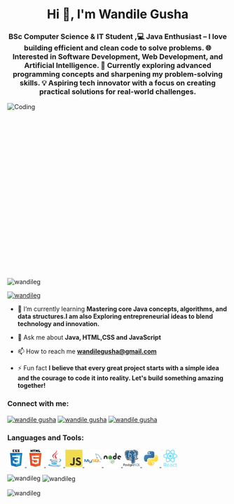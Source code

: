 
<h1 align="center">Hi 👋, I'm Wandile Gusha</h1>
<h3 align="center">BSc Computer Science & IT Student ,💻 Java Enthusiast – I love building efficient and clean code to solve problems. 🌐 Interested in Software Development, Web Development, and Artificial Intelligence. 🌱 Currently exploring advanced programming concepts and sharpening my problem-solving skills. 💡 Aspiring tech innovator with a focus on creating practical solutions for real-world challenges.</h3>
<img align="right" alt="Coding" width="1000" height="400" src="https://media.giphy.com/media/jBOOXxSJfG8kqMxT11/giphy.gif?cid=ecf05e47mrohs5fr85wv7bzng0btigk9z26sixr8wsc7945h&ep=v1_gifs_search&rid=giphy.gif&ct=g">

<p align="left"> <img src="https://komarev.com/ghpvc/?username=wandileg&label=Profile%20views&color=0e75b6&style=flat" alt="wandileg" /> </p>

<p align="left"> <a href="https://github.com/ryo-ma/github-profile-trophy"><img src="https://github-profile-trophy.vercel.app/?username=wandileg" alt="wandileg" /></a> </p>

- 🌱 I’m currently learning **Mastering core Java concepts, algorithms, and data structures.I am also Exploring entrepreneurial ideas to blend technology and innovation.**

- 💬 Ask me about **Java, HTML,CSS and JavaScript**

- 📫 How to reach me **wandilegusha@gmail.com**

- ⚡ Fun fact **I believe that every great project starts with a simple idea and the courage to code it into reality. Let's build something amazing together!**

<h3 align="left">Connect with me:</h3>
<p align="left">
<a href="https://linkedin.com/in/wandile gusha" target="blank"><img align="center" src="https://raw.githubusercontent.com/rahuldkjain/github-profile-readme-generator/master/src/images/icons/Social/linked-in-alt.svg" alt="wandile gusha" height="30" width="40" /></a>
<a href="https://fb.com/wandile gusha" target="blank"><img align="center" src="https://raw.githubusercontent.com/rahuldkjain/github-profile-readme-generator/master/src/images/icons/Social/facebook.svg" alt="wandile gusha" height="30" width="40" /></a>
<a href="https://instagram.com/wandile gusha" target="blank"><img align="center" src="https://raw.githubusercontent.com/rahuldkjain/github-profile-readme-generator/master/src/images/icons/Social/instagram.svg" alt="wandile gusha" height="30" width="40" /></a>
</p>

<h3 align="left">Languages and Tools:</h3>
<p align="left"> <a href="https://www.w3schools.com/css/" target="_blank" rel="noreferrer"> <img src="https://raw.githubusercontent.com/devicons/devicon/master/icons/css3/css3-original-wordmark.svg" alt="css3" width="40" height="40"/> </a> <a href="https://www.w3.org/html/" target="_blank" rel="noreferrer"> <img src="https://raw.githubusercontent.com/devicons/devicon/master/icons/html5/html5-original-wordmark.svg" alt="html5" width="40" height="40"/> </a> <a href="https://www.java.com" target="_blank" rel="noreferrer"> <img src="https://raw.githubusercontent.com/devicons/devicon/master/icons/java/java-original.svg" alt="java" width="40" height="40"/> </a> <a href="https://developer.mozilla.org/en-US/docs/Web/JavaScript" target="_blank" rel="noreferrer"> <img src="https://raw.githubusercontent.com/devicons/devicon/master/icons/javascript/javascript-original.svg" alt="javascript" width="40" height="40"/> </a> <a href="https://www.mysql.com/" target="_blank" rel="noreferrer"> <img src="https://raw.githubusercontent.com/devicons/devicon/master/icons/mysql/mysql-original-wordmark.svg" alt="mysql" width="40" height="40"/> </a> <a href="https://nodejs.org" target="_blank" rel="noreferrer"> <img src="https://raw.githubusercontent.com/devicons/devicon/master/icons/nodejs/nodejs-original-wordmark.svg" alt="nodejs" width="40" height="40"/> </a> <a href="https://www.postgresql.org" target="_blank" rel="noreferrer"> <img src="https://raw.githubusercontent.com/devicons/devicon/master/icons/postgresql/postgresql-original-wordmark.svg" alt="postgresql" width="40" height="40"/> </a> <a href="https://www.python.org" target="_blank" rel="noreferrer"> <img src="https://raw.githubusercontent.com/devicons/devicon/master/icons/python/python-original.svg" alt="python" width="40" height="40"/> </a> <a href="https://reactjs.org/" target="_blank" rel="noreferrer"> <img src="https://raw.githubusercontent.com/devicons/devicon/master/icons/react/react-original-wordmark.svg" alt="react" width="40" height="40"/> </a> </p>

<p><img align="left" src="https://github-readme-stats.vercel.app/api/top-langs?username=wandileg&show_icons=true&locale=en&layout=compact" alt="wandileg" /></p>

<p>&nbsp;<img align="center" src="https://github-readme-stats.vercel.app/api?username=wandileg&show_icons=true&locale=en" alt="wandileg" /></p>

<p><img align="center" src="https://github-readme-streak-stats.herokuapp.com/?user=wandileg&" alt="wandileg" /></p>



